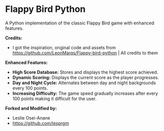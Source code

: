 # Flappy Bird Python

A Python implementation of the classic Flappy Bird game with enhanced features.


**Credits:**
* I got the inspiration, original code and assets from https://github.com/LeonMarqs/Flappy-bird-python | All credits to them

**Enhanced Features:**
* **High Score Database:** Stores and displays the highest score achieved.
* **Dynamic Scoring:** Displays the current score as the player progresses.
* **Day and Night Cycle:** Alternates between day and night backgrounds every 100 points.
* **Increasing Difficulty:** The game speed gradually increases after every 100 points making it difficult for the user.

**Forked and Modified by:**
* Leslie Osei-Anane
* https://github.com/lesprgm
